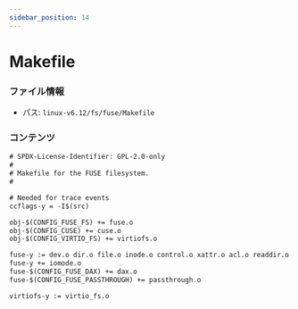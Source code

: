 ```yaml
---
sidebar_position: 14
---
```

# Makefile

### ファイル情報

- パス: `linux-v6.12/fs/fuse/Makefile`

### コンテンツ

```txt
# SPDX-License-Identifier: GPL-2.0-only
#
# Makefile for the FUSE filesystem.
#

# Needed for trace events
ccflags-y = -I$(src)

obj-$(CONFIG_FUSE_FS) += fuse.o
obj-$(CONFIG_CUSE) += cuse.o
obj-$(CONFIG_VIRTIO_FS) += virtiofs.o

fuse-y := dev.o dir.o file.o inode.o control.o xattr.o acl.o readdir.o ioctl.o
fuse-y += iomode.o
fuse-$(CONFIG_FUSE_DAX) += dax.o
fuse-$(CONFIG_FUSE_PASSTHROUGH) += passthrough.o

virtiofs-y := virtio_fs.o

```

